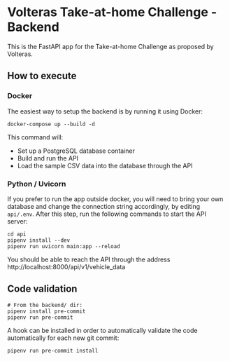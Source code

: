 # Volteras Take-at-home Challenge - Backend

This is the FastAPI app for the Take-at-home Challenge as proposed by Volteras.

## How to execute

### Docker

The easiest way to setup the backend is by running it using Docker:
```
docker-compose up --build -d
```
This command will:

- Set up a PostgreSQL database container
- Build and run the API
- Load the sample CSV data into the database through the API

### Python / Uvicorn

If you prefer to run the app outside docker, you will need to bring your own database and change the connection string accordingly, by editing `api/.env`. After this step, run the following commands to start the API server:
```
cd api
pipenv install --dev
pipenv run uvicorn main:app --reload
```

You should be able to reach the API through the address http://localhost:8000/api/v1/vehicle_data

## Code validation
```
# From the backend/ dir:
pipenv install pre-commit
pipenv run pre-commit
```

A hook can be installed in order to automatically validate the code automatically for each new git commit:
```
pipenv run pre-commit install
```
